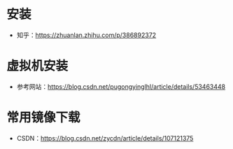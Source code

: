# 安装

* 知乎：https://zhuanlan.zhihu.com/p/386892372

# 虚拟机安装

* 参考网站：https://blog.csdn.net/pugongyinglhl/article/details/53463448

# 常用镜像下载

* CSDN：https://blog.csdn.net/zycdn/article/details/107121375